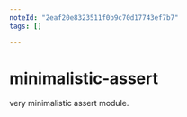 ```yaml
---
noteId: "2eaf20e8323511f0b9c70d17743ef7b7"
tags: []

---
```


minimalistic-assert
===

very minimalistic assert module.
